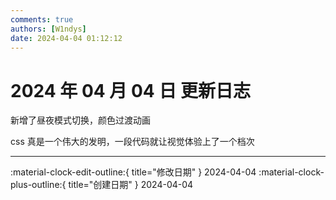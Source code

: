 ```yaml
---
comments: true
authors: [W1ndys]
date: 2024-04-04 01:12:12
---
```


# 2024 年 04 月 04 日 更新日志

新增了昼夜模式切换，颜色过渡动画

<!-- more -->

css 真是一个伟大的发明，一段代码就让视觉体验上了一个档次

---

:material-clock-edit-outline:{ title="修改日期" } 2024-04-04
:material-clock-plus-outline:{ title="创建日期" } 2024-04-04
